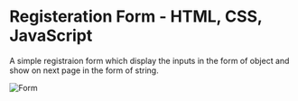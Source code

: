 # Registeration Form - HTML, CSS, JavaScript
A simple registraion form which display the inputs in the form of object and show on next page in the form of string.



![Form](https://drive.google.com/file/d/101fdIRcGXr9QpMdW7kf1DA45OpTL8mpo/view?usp=drive_link)
